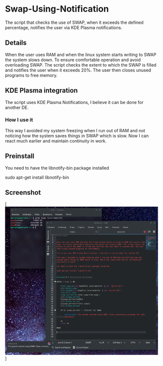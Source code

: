 # Swap-Using-Notification
The script that checks the use of SWAP, when it exceeds the defined percentage, notifies the user via KDE Plasma notifications.

## Details

When the user uses RAM and when the linux system starts writing to SWAP the system slows down. To ensure comfortable operation and avoid overloading SWAP. The script checks the extent to which the SWAP is filled and notifies the user when it exceeds 20%. The user then closes unused programs to free memory.

## KDE Plasma integration

The script uses KDE Plasma Notifications, I believe it can be done for another DE.

### How I use it

This way I avoided my system freezing when I run out of RAM and not noticing how the system saves things in SWAP which is slow. Now I can react much earlier and maintain continuity in work.

## Preinstall

You need to have the libnotify-bin package installed

sudo apt-get install libnotify-bin

## Screenshot

[<img alt="alt_text"  src="Screenshot_20220421_092646.png" />]
